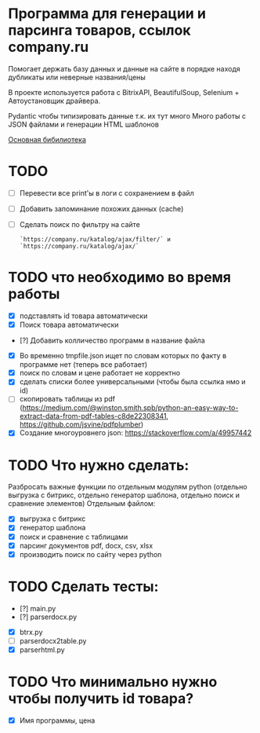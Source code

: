 # Программа для генерации и парсинга товаров, ссылок company.ru
Помогает держать базу данных и данные на сайте в порядке находя дубликаты или неверные названия/цены

В проекте используется работа с BitrixAPI, BeautifulSoup, Selenium + Автоустановщик драйвера.

Pydantic чтобы типизировать данные т.к. их тут много
Много работы с JSON файлами и генерации HTML шаблонов


[Основная бибилиотека](docs/MainReadme.md)
# TODO
- [ ] Перевести все print'ы в логи с сохранением в файл
- [ ] Добавить запоминание похожих данных (cache)
- [ ] Сделать поиск по фильтру на сайте

      `https://company.ru/katalog/ajax/filter/` и  `https://company.ru/katalog/ajax/`

# TODO что необходимо во время работы

- [x] подставлять id товара автоматически
- [x] Поиск товара автоматически
- [?] Добавить колличество программ в название файла
- [x] Во временно tmpfile.json ищет по словам которых по факту в программе нет (теперь все работает)
- [x] поиск по словам и цене работает не корректно
- [x] сделать списки более универсальными (чтобы была ссылка нмо и id)
- [ ] скопировать таблицы из pdf (https://medium.com/@winston.smith.spb/python-an-easy-way-to-extract-data-from-pdf-tables-c8de22308341, https://github.com/jsvine/pdfplumber)
- [x] Создание многоуровнего json: https://stackoverflow.com/a/49957442

# TODO Что нужно сделать:

Разбросать важные функции по отдельным модулям python (отдельно выгрузка с битрикс, отдельно генератор шаблона, отдельно поиск и сравнение элементов)
Отдельным файлом:

- [x] выгрузка с битрикс
- [x] генератор шаблона
- [x] поиск и сравнение c таблицами
- [x] парсинг документов pdf, docx, csv, xlsx
- [x] производить поиск по сайту через python

# TODO Сделать тесты:

- [?] main.py
- [?] parserdocx.py
- [x] btrx.py
- [ ] parserdocx2table.py
- [x] parserhtml.py

# TODO Что минимально нужно чтобы получить id товара?
- [x] Имя программы, цена
